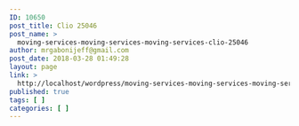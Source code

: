 ```yaml
---
ID: 10650
post_title: Clio 25046
post_name: >
  moving-services-moving-services-moving-services-clio-25046
author: mrgabonijeff@gmail.com
post_date: 2018-03-28 01:49:28
layout: page
link: >
  http://localhost/wordpress/moving-services-moving-services-moving-services-clio-25046/
published: true
tags: [ ]
categories: [ ]
---
```

